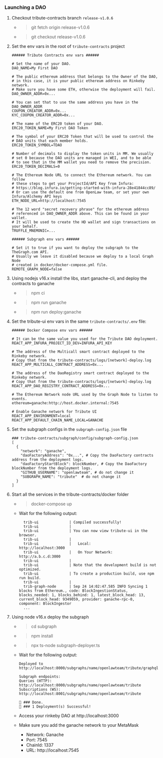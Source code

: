 ### Launching a DAO

1. Checkout tribute-contracts branch `release-v1.0.6`

   - > git fetch origin release-v1.0.6
   - > git checkout release-v1.0.6

2. Set the env vars in the root of `tribute-contracts` project

   ```
   ###### Tribute Contracts env vars ######

   # Set the name of your DAO.
   DAO_NAME=My First DAO

   # The public ethereum address that belongs to the Owner of the DAO,
   # in this case, it is your public ethereum address on Rinkeby network.
   # Make sure you have some ETH, otherwise the deployment will fail.
   DAO_OWNER_ADDR=0x...

   # You can set that to use the same address you have in the DAO_OWNER_ADDR
   COUPON_CREATOR_ADDR=0x...
   KYC_COUPON_CREATOR_ADDR=0x...

   # The name of the ERC20 token of your DAO.
   ERC20_TOKEN_NAME=My First DAO Token

   # The symbol of your ERC20 Token that will be used to control the
   # DAO units that each member holds.
   ERC20_TOKEN_SYMBOL=TDAO

   # Number of decimals to display the token units in MM. We usually
   # set 0 because the DAO units are managed in WEI, and to be able
   # to see that in the MM wallet you need to remove the precision.
   ERC20_TOKEN_DECIMALS=0

   # The Ethereum Node URL to connect the Ethereum network. You can follow
   # these steps to get your ProjectId/API Key from Infura:
   # https://blog.infura.io/getting-started-with-infura-28e41844cc89/
   # Or can use the default one from OpenLaw team, or set your own Infura/Alchemy API keys
   ETH_NODE_URL=http://localhost:7545

   # The 12 word "secret recovery phrase" for the ethereum address
   # referenced in DAO_OWNER_ADDR above. This can be found in your wallet.
   # It will be used to create the HD wallet and sign transactions on your behalf.
   TRUFFLE_MNEMONIC=...

   ###### Subgraph env vars ######

   # Set it to true if you want to deploy the subgraph to the TheGraph.com API.
   # Usually we leave it disabled because we deploy to a local Graph Node
   # created in docker/docker-compose.yml file.
   REMOTE_GRAPH_NODE=false
   ```

3. Using nodejs v16.x install the libs, start ganache-cli, and deploy the contracts to ganache

   - > npm ci
   - > npm run ganache
   - > npm run deploy:ganache

4. Set the tribute-ui env vars in the same `tribute-contracts/.env` file:

   ```
   ###### Docker Compose env vars ######

   # It can be the same value you used for the Tribute DAO deployment.
   REACT_APP_INFURA_PROJECT_ID_DEV=INFURA_API_KEY

   # The address of the Multicall smart contract deployed to the Rinkeby network.
   # Copy that from the tribute-contracts/logs/[network]-deploy.log
   REACT_APP_MULTICALL_CONTRACT_ADDRESS=0x...

   # The address of the DaoRegistry smart contract deployed to the Rinkeby network.
   # Copy that from the tribute-contracts/logs/[network]-deploy.log
   REACT_APP_DAO_REGISTRY_CONTRACT_ADDRESS=0x...

   # The Ethereum Network node URL used by the Graph Node to listen to events.
   ethereum=ganache:http://host.docker.internal:7545

   # Enable Ganache network for Tribute UI
   REACT_APP_ENVIRONMENT=local
   REACT_APP_DEFAULT_CHAIN_NAME_LOCAL=GANACHE
   ```

5. Set the subgraph configs in the `subgraph-config.json` file

   ```
   ### tribute-contracts/subgraph/config/subgraph-config.json
   [
     {
       "network": "ganache",
       "daoFactoryAddress": "0x...", # Copy the DaoFactory contracts address from the deployment logs.
       "daoFactoryStartBlock": blockNumber, # Copy the DaoFactory blockNumber from the deployment logs.
       "GITHUB_USERNAME": "openlawteam", # do not change it
       "SUBGRAPH_NAME": "tribute"  # do not change it
     }
   ]
   ```

6. Start all the services in the tribute-contracts/docker folder

   - > docker-compose up
   - Wait for the following output:
     ```
       trib-ui              | Compiled successfully!
       trib-ui              |
       trib-ui              | You can now view tribute-ui in the browser.
       trib-ui              |
       trib-ui              |   Local:            http://localhost:3000
       trib-ui              |   On Your Network:  http://a.b.c.d:3000
       trib-ui              |
       trib-ui              | Note that the development build is not optimized.
       trib-ui              | To create a production build, use npm run build.
       trib-ui              |
       trib-graph-node      | Sep 24 14:02:47.585 INFO Syncing 1 blocks from Ethereum., code: BlockIngestionStatus, blocks_needed: 1, blocks_behind: 1, latest_block_head: 13, current_block_head: 9349059, provider: ganache-rpc-0, component: BlockIngestor
       ...
     ```

7. Using node v16.x deploy the subgraph

   - > cd subgraph
   - > npm install
   - > npx ts-node subgraph-deployer.ts
   - Wait for the following output:

     ```
     Deployed to http://localhost:8000/subgraphs/name/openlawteam/tribute/graphql

     Subgraph endpoints:
     Queries (HTTP):     http://localhost:8000/subgraphs/name/openlawteam/tribute
     Subscriptions (WS): http://localhost:8001/subgraphs/name/openlawteam/tribute

     👏 ### Done.
     🎉 ### 1 Deployment(s) Successful!
     ```

   - Access your rinkeby DAO at http://localhost:3000
   - Make sure you add the ganache network to your MetaMask
     - Network: Ganache
     - Port: 7545
     - ChainId: 1337
     - URL: http://localhost:7545
